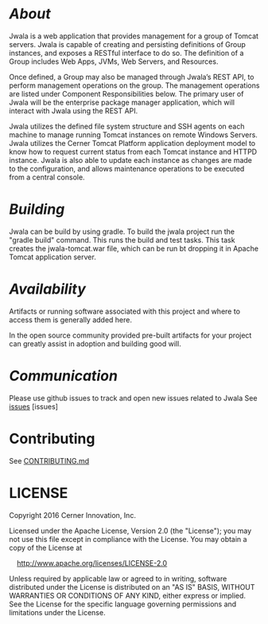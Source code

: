 # _About_

Jwala is a web application that provides management for a group of Tomcat servers. Jwala is capable of creating and persisting definitions of Group instances, and exposes a RESTful interface to do so. The definition of a Group includes Web Apps, JVMs, Web Servers, and Resources.

Once defined, a Group may also be managed through Jwala’s REST API, to perform management operations on the group. The management operations are listed under Component Responsibilities below. The primary user of Jwala will be the enterprise package manager application, which will interact with Jwala using the REST API.

Jwala utilizes the defined file system structure and SSH agents on each machine to manage running Tomcat instances on remote Windows Servers. Jwala utilizes the Cerner Tomcat Platform application deployment model to know how to request current status from each Tomcat instance and HTTPD instance. Jwala is also able to update each instance as changes are made to the configuration, and allows maintenance operations to be executed from a central console.


# _Building_

Jwala can be build by using gradle. To build the jwala project run the "gradle build" command. This runs the build and test tasks. This task creates the jwala-tomcat.war file, which can be run bt dropping it in Apache Tomcat application server. 

# _Availability_

Artifacts or running software associated with this project and where to access them is generally added here.

In the open source community provided pre-built artifacts for your project can greatly assist in adoption and building
good will.


# _Communication_

Please use github issues to track and open new issues related to Jwala
See [issues]() [issues]

# Contributing

See [CONTRIBUTING.md](CONTRIBUTING.md)

# LICENSE

Copyright 2016 Cerner Innovation, Inc.

Licensed under the Apache License, Version 2.0 (the "License"); you may not use this file except in compliance with the License. You may obtain a copy of the License at

&nbsp;&nbsp;&nbsp;&nbsp;http://www.apache.org/licenses/LICENSE-2.0

Unless required by applicable law or agreed to in writing, software distributed under the License is distributed on an "AS IS" BASIS, WITHOUT WARRANTIES OR CONDITIONS OF ANY KIND, either express or implied. See the License for the specific language governing permissions and limitations under the License.
